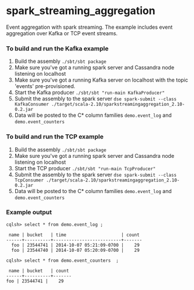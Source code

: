 spark_streaming_aggregation
===========================

Event aggregation with spark streaming. The example includes event aggregation over Kafka or TCP event streams.

### To build and run the Kafka example
1. Build the assembly ```./sbt/sbt package```
1. Make sure you've got a running spark server and Cassandra node listening on localhost
1. Make sure you've got a running Kafka server on localhost with the topic 'events' pre-provisioned.
1. Start the Kafka producer ```./sbt/sbt "run-main KafkaProducer"```
1. Submit the assembly to the spark server ```dse spark-submit --class KafkaConsumer ./target/scala-2.10/sparkstreamingaggregation_2.10-0.2.jar```
1. Data will be posted to the C* column families ```demo.event_log``` and ```demo.event_counters```

### To build and run the TCP example
1. Build the assembly ```./sbt/sbt package```
1. Make sure you've got a running spark server and Cassandra node listening on localhost
1. Start the TCP producer ```./sbt/sbt "run-main TcpProducer"```
1. Submit the assembly to the spark server ```dse spark-submit --class TcpConsumer ./target/scala-2.10/sparkstreamingaggregation_2.10-0.2.jar```
1. Data will be posted to the C* column families ```demo.event_log``` and ```demo.event_counters```

### Example output
```
cqlsh> select * from demo.event_log ;

 name | bucket   | time                     | count
------+----------+--------------------------+-------
  foo | 23544741 | 2014-10-07 05:21:09-0700 |    29
  foo | 23544740 | 2014-10-07 05:20:09-0700 |    29
```

```
cqlsh> select * from demo.event_counters  ;

 name | bucket   | count
------+----------+-------
foo | 23544741 |    29
```
